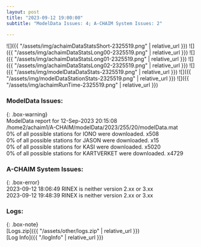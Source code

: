 ```yaml
---
layout: post
title: "2023-09-12 19:00:00"
subtitle: "ModelData Issues: 4; A-CHAIM System Issues: 2"

---
```


![]({{ "/assets/img/achaimDataStatsShort-2325519.png" | relative_url }})
![]({{ "/assets/img/achaimDataStatsLong00-2325519.png" | relative_url }})
![]({{ "/assets/img/achaimDataStatsLong01-2325519.png" | relative_url }})
![]({{ "/assets/img/achaimDataStatsLong02-2325519.png" | relative_url }})
![]({{ "/assets/img/modelDataDataStats-2325519.png" | relative_url }})
![]({{ "/assets/img/modelDataStationStats-2325519.png" | relative_url }})
![]({{ "/assets/img/achaimRunTime-2325519.png" | relative_url }})


### ModelData Issues:  
  
{: .box-warning}  
 ModelData report for 12-Sep-2023 20:15:08   
 /home2/achaim1/A-CHAIM/modelData/2023/255/20/modelData.mat   
 0% of all possible stations for IONO were downloaded. x508   
 0% of all possible stations for JASON were downloaded. x15   
 0% of all possible stations for KASI were downloaded. x5020   
 0% of all possible stations for KARTVERKET were downloaded. x4729   
  
### A-CHAIM System Issues:  
  
{: .box-error}  
2023-09-12 18:06:49 RINEX is neither version 2.xx or 3.xx  
2023-09-12 19:48:39 RINEX is neither version 2.xx or 3.xx  

### Logs:  
  
{: .box-note}  
[Logs.zip]({{ "/assets/other/logs.zip" | relative_url }})  
[Log Info]({{ "/logInfo" | relative_url }})  
